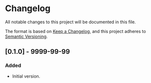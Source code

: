 # Changelog

All notable changes to this project will be documented in this file.

The format is based on [Keep a Changelog](https://keepachangelog.com/en/1.0.0/),
and this project adheres to [Semantic Versioning](https://semver.org/spec/v2.0.0.html).

## [0.1.0] - 9999-99-99

### Added

- Initial version.

<!-- ## [1.1.1] - 2023-03-05

### Added

- Arabic translation (#444).
- v1.1 French translation. -->